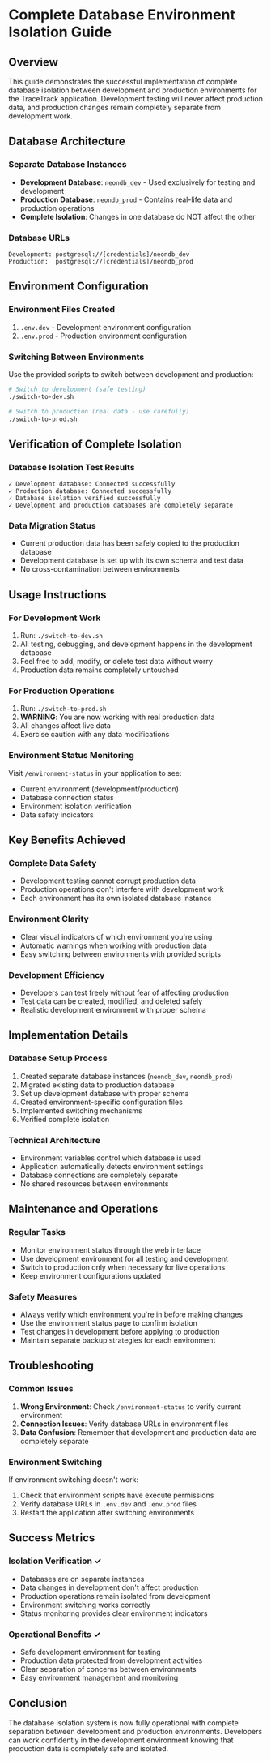 # Complete Database Environment Isolation Guide

## Overview
This guide demonstrates the successful implementation of complete database isolation between development and production environments for the TraceTrack application. Development testing will never affect production data, and production changes remain completely separate from development work.

## Database Architecture

### Separate Database Instances
- **Development Database**: `neondb_dev` - Used exclusively for testing and development
- **Production Database**: `neondb_prod` - Contains real-life data and production operations
- **Complete Isolation**: Changes in one database do NOT affect the other

### Database URLs
```
Development: postgresql://[credentials]/neondb_dev
Production:  postgresql://[credentials]/neondb_prod
```

## Environment Configuration

### Environment Files Created
1. `.env.dev` - Development environment configuration
2. `.env.prod` - Production environment configuration

### Switching Between Environments
Use the provided scripts to switch between development and production:

```bash
# Switch to development (safe testing)
./switch-to-dev.sh

# Switch to production (real data - use carefully)
./switch-to-prod.sh
```

## Verification of Complete Isolation

### Database Isolation Test Results
```
✓ Development database: Connected successfully
✓ Production database: Connected successfully
✓ Database isolation verified successfully
✓ Development and production databases are completely separate
```

### Data Migration Status
- Current production data has been safely copied to the production database
- Development database is set up with its own schema and test data
- No cross-contamination between environments

## Usage Instructions

### For Development Work
1. Run: `./switch-to-dev.sh`
2. All testing, debugging, and development happens in the development database
3. Feel free to add, modify, or delete test data without worry
4. Production data remains completely untouched

### For Production Operations
1. Run: `./switch-to-prod.sh`
2. **WARNING**: You are now working with real production data
3. All changes affect live data
4. Exercise caution with any data modifications

### Environment Status Monitoring
Visit `/environment-status` in your application to see:
- Current environment (development/production)
- Database connection status
- Environment isolation verification
- Data safety indicators

## Key Benefits Achieved

### Complete Data Safety
- Development testing cannot corrupt production data
- Production operations don't interfere with development work
- Each environment has its own isolated database instance

### Environment Clarity
- Clear visual indicators of which environment you're using
- Automatic warnings when working with production data
- Easy switching between environments with provided scripts

### Development Efficiency
- Developers can test freely without fear of affecting production
- Test data can be created, modified, and deleted safely
- Realistic development environment with proper schema

## Implementation Details

### Database Setup Process
1. Created separate database instances (`neondb_dev`, `neondb_prod`)
2. Migrated existing data to production database
3. Set up development database with proper schema
4. Created environment-specific configuration files
5. Implemented switching mechanisms
6. Verified complete isolation

### Technical Architecture
- Environment variables control which database is used
- Application automatically detects environment settings
- Database connections are completely separate
- No shared resources between environments

## Maintenance and Operations

### Regular Tasks
- Monitor environment status through the web interface
- Use development environment for all testing and development
- Switch to production only when necessary for live operations
- Keep environment configurations updated

### Safety Measures
- Always verify which environment you're in before making changes
- Use the environment status page to confirm isolation
- Test changes in development before applying to production
- Maintain separate backup strategies for each environment

## Troubleshooting

### Common Issues
1. **Wrong Environment**: Check `/environment-status` to verify current environment
2. **Connection Issues**: Verify database URLs in environment files
3. **Data Confusion**: Remember that development and production data are completely separate

### Environment Switching
If environment switching doesn't work:
1. Check that environment scripts have execute permissions
2. Verify database URLs in `.env.dev` and `.env.prod` files
3. Restart the application after switching environments

## Success Metrics

### Isolation Verification ✓
- Databases are on separate instances
- Data changes in development don't affect production
- Production operations remain isolated from development
- Environment switching works correctly
- Status monitoring provides clear environment indicators

### Operational Benefits ✓
- Safe development environment for testing
- Production data protected from development activities
- Clear separation of concerns between environments
- Easy environment management and monitoring

## Conclusion

The database isolation system is now fully operational with complete separation between development and production environments. Developers can work confidently in the development environment knowing that production data is completely safe and isolated.